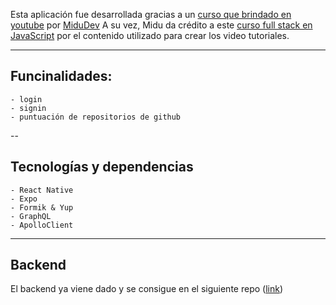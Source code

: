 Esta aplicación fue desarrollada gracias a un [curso que brindado en youtube](https://www.youtube.com/watch?v=qi87b6VcIHY) por [MiduDev](https://github.com/midudev) A su vez, Midu da crédito a este [curso full stack en JavaScript](https://fullstackopen.com/es/) por el contenido utilizado para crear los video tutoriales.

---

## Funcinalidades:
    - login
    - signin
    - puntuación de repositorios de github

--

## Tecnologías y dependencias
    - React Native
    - Expo
    - Formik & Yup
    - GraphQL
    - ApolloClient

---
## Backend
El backend ya viene dado y se consigue en el siguiente repo ([link](https://github.com/fullstack-hy2020/rate-repository-api.git))

